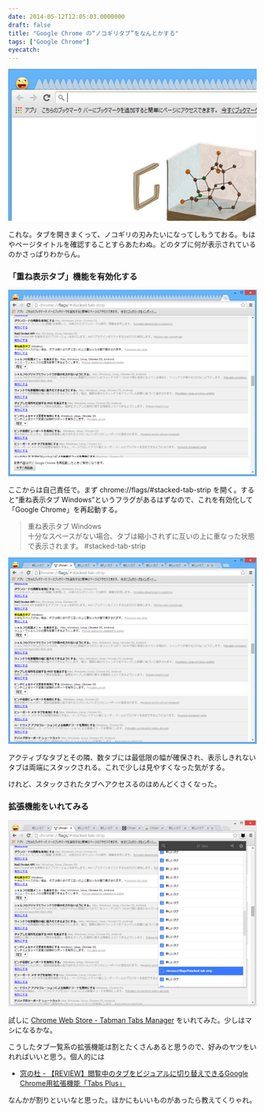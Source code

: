 ```yaml
---
date: 2014-05-12T12:05:03.0000000
draft: false
title: "Google Chrome の“ノコギリタブ”をなんとかする"
tags: ["Google Chrome"]
eyecatch: 
---
```

<p><span itemscope itemtype="http://schema.org/Photograph"><img src="20140512115418.png" alt="f:id:daruyanagi:20140512115418p:plain" title="f:id:daruyanagi:20140512115418p:plain" class="hatena-fotolife" itemprop="image"></span></p><p>これな。タブを開きまくって、ノコギリの刃みたいになってしもうておる。もはやページタイトルを確認することすらあたわぬ。どのタブに何が表示されているのかさっぱりわからん。</p>

<div class="section">
<h3>「重ね表示タブ」機能を有効化する</h3>
<p><span itemscope itemtype="http://schema.org/Photograph"><img src="20140512115557.png" alt="f:id:daruyanagi:20140512115557p:plain" title="f:id:daruyanagi:20140512115557p:plain" class="hatena-fotolife" itemprop="image"></span></p><p>ここからは自己責任で。まず chrome://flags/#stacked-tab-strip を開く。すると“重ね表示タブ Windows”というフラグがあるはずなので、これを有効化して「Google Chrome」を再起動する。</p>

<blockquote>
<p>重ね表示タブ Windows<br />
十分なスペースがない場合、タブは縮小されずに互いの上に重なった状態で表示されます。 #stacked-tab-strip</p>

</blockquote>
<p><span itemscope itemtype="http://schema.org/Photograph"><img src="20140512115741.png" alt="f:id:daruyanagi:20140512115741p:plain" title="f:id:daruyanagi:20140512115741p:plain" class="hatena-fotolife" itemprop="image"></span></p><p>アクティブなタブとその隣、数タブには最低限の幅が確保され、表示しきれないタブは両端にスタックされる。これで少しは見やすくなった気がする。</p><p>けれど、スタックされたタブへアクセスるのはめんどくさくなった。</p>

</div>
<div class="section">
<h3>拡張機能をいれてみる</h3>
<p><span itemscope itemtype="http://schema.org/Photograph"><img src="20140512120147.png" alt="f:id:daruyanagi:20140512120147p:plain" title="f:id:daruyanagi:20140512120147p:plain" class="hatena-fotolife" itemprop="image"></span></p><p>試しに <a href="https://chrome.google.com/webstore/detail/tabman-tabs-manager/hgmnkflcjcohihpdcniifjbafcdelhlm/related">Chrome Web Store - Tabman Tabs Manager</a> をいれてみた。少しはマシになるかな。</p><p>こうしたタブ一覧系の拡張機能は割とたくさんあると思うので、好みのヤツをいれればいいと思う。個人的には</p>

<ul>
<li><a href="http://www.forest.impress.co.jp/docs/review/20100727_383511.html">&#x7A93;&#x306E;&#x675C; - &#x3010;REVIEW&#x3011;&#x95B2;&#x89A7;&#x4E2D;&#x306E;&#x30BF;&#x30D6;&#x3092;&#x30D3;&#x30B8;&#x30E5;&#x30A2;&#x30EB;&#x306B;&#x5207;&#x308A;&#x66FF;&#x3048;&#x3067;&#x304D;&#x308B;Google Chrome&#x7528;&#x62E1;&#x5F35;&#x6A5F;&#x80FD;&#x300C;Tabs Plus&#x300D;</a></li>
</ul><p>なんかが割りといいなと思った。ほかにもいいものがあったら教えてくりゃれ。</p>

</div>
